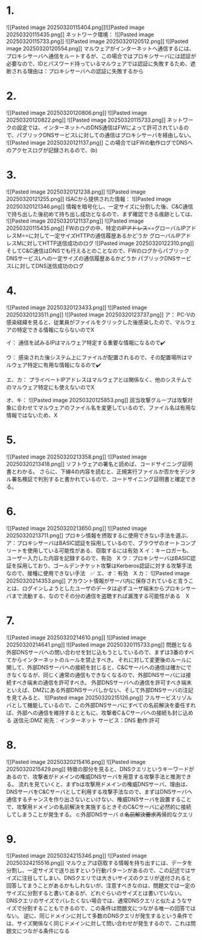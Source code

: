 # 1.
![[Pasted image 20250320115404.png]]![[Pasted image 20250320115435.png]]
ネットワーク環境：
![[Pasted image 20250320115733.png]]
![[Pasted image 20250320120512.png]]
![[Pasted image 20250320120554.png]]
マルウェアがインターネットへ通信するには、プロキシサーバへ通信をルートするが、この場合ではプロキシサーバには認証が必要なので、IDとパスワード持っているマルウェアでは認証に失敗するため、遮断される理由は：プロキシサーバへの認証に失敗するから

# 2.
![[Pasted image 20250320120806.png]]
![[Pasted image 20250320120822.png]]
![[Pasted image 20250320115733.png]]
ネットワークの設定では、インターネットへのDNS通信はFWによって許可されているので、パブリックDNSサービスLに対しての通信はプロキシサーバを経由しない。
![[Pasted image 20250320121137.png]]
この場合ではFWの動作ログでDNSへのアクセスログが記録されるので、(b)

# 3.
![[Pasted image 20250320121238.png]]
![[Pasted image 20250320121255.png]]
ISACから提供された情報：
![[Pasted image 20250320121346.png]]
情報を暗号化し、一定サイズに分割した後、C&C通信で持ち出した後初めて持ち出し成功となるので、まず確認できる痕跡としては、
![[Pasted image 20250320121137.png]]
![[Pasted image 20250320115435.png]]
FWのログの中、特定の~~IPアドレス~~==グローバルIPアドレスM==に対して一定サイズHTTPの通信履歴あるかどうか
グローバルIPアドレスMに対してHTTP送信成功のログ
![[Pasted image 20250320122310.png]]
そしてC&C通信はDNSでも行えるとのことなので、FWのログからパブリックDNSサービスLへの一定サイズの通信履歴あるかどうか
パブリックDNSサービスLに対してDNS送信成功のログ

# 4.
![[Pasted image 20250320123433.png]]
![[Pasted image 20250320123511.png]]
![[Pasted image 20250320123737.png]]
ア：
PC-Vの感染経緯を見ると、従業員がファイルをクリックした後感染したので、マルウェアの特定できる情報にならないのでX

イ：
通信を試みるIPはマルウェア特定する重要な情報になるので✔️

ウ：
感染された後システム上にファイルが配置されるので、その配置場所はマルウェア特定に有用な情報になるので✔️

エ、カ：
プライベートIPアドレスはマルウェアとは関係なく、他のシステムでのマルウェア特定にも使えないのでX

オ、キ：
![[Pasted image 20250320125853.png]]
該当攻撃グループは攻撃対象に合わせてマルウェアのファイル名を変更しているので、ファイル名は有用な情報ではないため、X

# 5.
![[Pasted image 20250320213358.png]]
![[Pasted image 20250320213418.png]]
ソフトウェアの署名と読めば、コードサイニング証明書とわかる。
さらに、下線4の内容を読むと、正規実行ファイルか否かをデジタル署名検証で判別すると書かれているので、コードサイニング証明書と確定できる。

# 6.
![[Pasted image 20250320213650.png]]
![[Pasted image 20250320213711.png]]
プロキシ情報を摂取するに使用できない手法を選ぶ、
ア：プロキシサーバはBASIC認証を採用しているので、ブラウザのオートコンプリートを使用している可能性がある、窃取するには有効 X
イ：キーロガーも、ユーザー入力した内容を記録するので、有効　X
ウ：プロキシサーバはBASIC認証を採用しており、ゴールデンチケット攻撃はKerberos認証に対する攻撃手法なので、接種に使用できない手法　✅
エ、オ：有効　X
カ：
![[Pasted image 20250320214353.png]]
アカウント情報がサーバ内に保存されていると言うことは、ログインしようとしたユーザのデータは必ずユーザ端末からプロキシサーバまで流動する、なのでその分の通信を盗聴すれば漏洩する可能性がある　X

# 7.
![[Pasted image 20250320214610.png]]
![[Pasted image 20250320214641.png]]
![[Pasted image 20250320115733.png]]
問題となる外部DNSサーバへの問い合わせを封じ込もうとしているので、まずは3番のすべてからインターネットのルールを禁止すべき。
それに対して変更後のルールに関して、外部DNSサーバへの接続を封じると、C&Cサーバへの通信は確かにできなくなるが、同じく通常の通信もできなくなるので、外部DNSサーバには接続すべき端末の通信を許可すべき。
外部DNSサーバへの通信を許可すべき端末といえば、DMZにある外部DNSサーバしかない、そして外部DNSサーバの注記を見てみると、
![[Pasted image 20250320215126.png]]
フルサービスリゾルバとして機能しているので、この外部DNSサーバにすべての名前解決を委任すれば、外部への通信を維持するとともに、攻撃者C＆Cサーバへの接続も封じ込める
送信元:DMZ
宛先：インターネット
サービス：DNS
動作:許可

# 8.
![[Pasted image 20250320215416.png]]
![[Pasted image 20250320215429.png]]
特徴の部分を見ると、DNSクエリというキーワードがあるので、攻撃者がドメインの権威DNSサーバを用意する攻撃手法と推測できる。
流れを見ていくと、まずbは攻撃用ドメインの権威DNSサーバ、理由は、DNSサーバをC&Cサーバとして利用する攻撃手法なので、まずはDNSサーバへ通信するチャンスを作り出さないといけない、権威DNSサーバを設置することで、攻撃用ドメインの名前解決を実施するときそのC&Cサーバに必然的に接続してしまうことが発生する。
c:外部DNSサーバ
d:~~名前解決要求~~再帰的なクエリ

# 9.
![[Pasted image 20250324215346.png]]
![[Pasted image 20250324215516.png]]
マルウェアは窃取する情報を持ち出すには、データを分割し、一定サイズで送り出すという行動パターンがあるので、この記述ではサイズに注目してしまい、DNSクエリでは大きいサイズのクエリが送付されると回答してまうことがあるかもしれないが、注意すべきなのは、問題文では一定のサイズに分割すると書いてあるが、どれぐらいのサイズとは書いていない。
DNSクエリのサイズでバレたくない場合では、通常DNSクエリと似たようなサイズで分割することもできるので、この条件は問題文につながる唯一の回答ではない。
逆に、同じドメインに対して多数のDNSクエリが発生するという条件では、サイズ関係なく同じドメインに対して問い合わせが発生するので、これは問題文につながる条件になる




